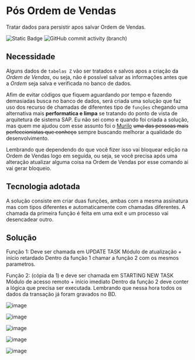 # Pós Ordem de Vendas #


Tratar dados para persistir apos salvar Ordem de Vendas.

![Static Badge](https://img.shields.io/badge/development-abap-blue)
![GitHub commit activity (branch)](https://img.shields.io/github/commit-activity/t/edmilson-nascimento/pos-ordem-de-vendas)


## Necessidade ##
Alguns dados de `tabelas Z` vão ser tratados e salvos apos a criação da _Ordem de Vendas_, ou seja, não é possível salvar as informações antes que a _Ordem_ seja salva e verificada no banco de dados.

Afim de evitar códigos que fiquem aguardando por tempo e fazendo demasiadas busca no banco de dados, será criada uma solução que faz uso dos recurso de chamadas de diferentes tipo de `funções` chegando uma alternativa mais **performatica e limpa** se tratando do ponto de vista de arquitetura de sistema SAP. Eu não sei como e quando foi criada a solução, mas quem me ajudou com esse assunto foi o [Murilo](mailto:murilo@abapconsulting.com.br) ~~uma das pessoas mais perfeccionistas que conheço~~ sempre buscando melhorar a qualidade do desenvolvimento.

Lembrando que dependendo do que você fizer isso vai bloquear edição na Ordem de Vendas logo em seguida, ou seja, se você precisa após uma alteração atualizar alguma coisa na Ordem de Vendas por esse comando ai vai gerar bloqueio.

## Tecnologia adotada ##
A solução consiste em criar duas funções, ambas com a mesma assinatura mas com tipos diferentes e automaticamente com chamadas diferentes. A chamada da primeira função é feita em uma exit e um processo vai desencadear outro.


## Solução ##

Função 1: Deve ser chamada em UPDATE TASK
Módulo de atualização + início retardado
Dentro da função 1 chamar a função 2 com os mesmos parametros.

Função 2: (cópia da 1) e deve ser chamada em STARTING NEW TASK
Módulo de acesso remoto + início imediato
Dentro da função 2 deve conter a lógica que precisa ser executada. Lembrando que nessa hora todos os dados da transação já foram gravados no BD.

![image](https://user-images.githubusercontent.com/22348098/151674787-7f454f5b-8332-4994-ae52-7d1d18339be8.png)

![image](https://user-images.githubusercontent.com/22348098/151674810-9e565904-a98a-4994-b07e-2ffd339cf7f1.png)

![image](https://user-images.githubusercontent.com/22348098/151674812-01eed82a-c767-46d6-bcff-478ff63f927c.png)

![image](https://user-images.githubusercontent.com/22348098/151674825-a33e7b21-3409-462c-bc11-373ba695fcf3.png)

![image](https://user-images.githubusercontent.com/22348098/151674837-b44c7a0c-43a4-460e-8672-d9cc433b1784.png)
